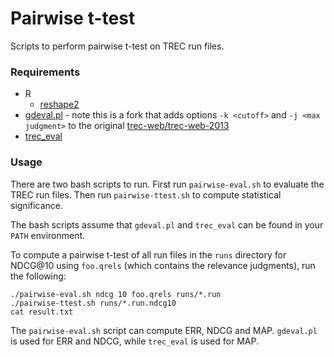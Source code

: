 # Pairwise t-test

Scripts to perform pairwise t-test on TREC run files.

### Requirements

* R
    * [reshape2][reshape2]
* [gdeval.pl][gdeval] - note this is a fork that adds options `-k <cutoff>` and
  `-j <max judgment>` to the original [trec-web/trec-web-2013][trecweb]
* [trec\_eval][treceval]

[reshape2]: https://cran.r-project.org/web/packages/reshape2/index.html
[gdeval]: https://github.com/lgrz/trec-web-2013
[treceval]: https://trec.nist.gov/trec_eval
[trecweb]: https://github.com/trec-web/trec-web-2013

### Usage

There are two bash scripts to run. First run `pairwise-eval.sh` to evaluate the
TREC run files. Then run `pairwise-ttest.sh` to compute statistical
significance.

The bash scripts assume that `gdeval.pl` and `trec_eval` can be found in your
`PATH` environment.

To compute a pairwise t-test of all run files in the `runs` directory for
NDCG@10 using `foo.qrels` (which contains the relevance judgments), run
the following:

```
./pairwise-eval.sh ndcg 10 foo.qrels runs/*.run
./pairwise-ttest.sh runs/*.run.ndcg10
cat result.txt
```

The `pairwise-eval.sh` script can compute ERR, NDCG and MAP. `gdeval.pl` is
used for ERR and NDCG, while `trec_eval` is used for MAP.
